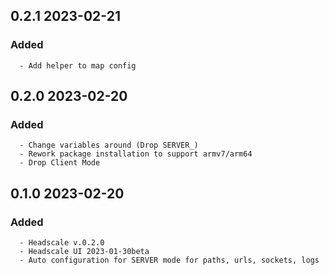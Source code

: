 ## 0.2.1 2023-02-21 <dave at tiredofit dot ca>

   ### Added
      - Add helper to map config


## 0.2.0 2023-02-20 <dave at tiredofit dot ca>

   ### Added
      - Change variables around (Drop SERVER_)
      - Rework package installation to support armv7/arm64
      - Drop Client Mode


## 0.1.0 2023-02-20 <dave at tiredofit dot ca>

   ### Added
      - Headscale v.0.2.0
      - Headscale UI 2023-01-30beta
      - Auto configuration for SERVER mode for paths, urls, sockets, logs


